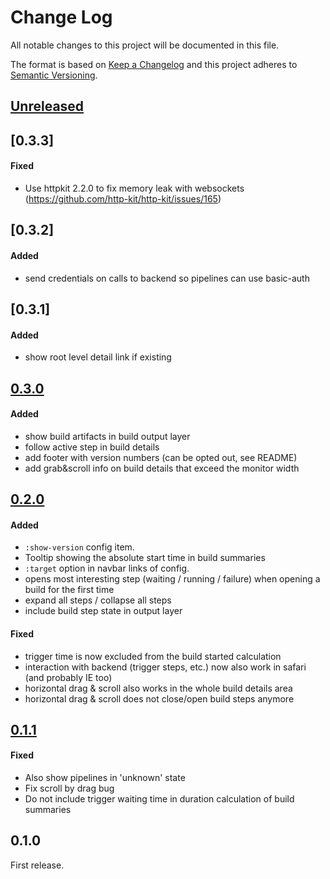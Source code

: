 # Change Log
All notable changes to this project will be documented in this file.

The format is based on [Keep a Changelog](http://keepachangelog.com/)
and this project adheres to [Semantic Versioning](http://semver.org/).

## [Unreleased]

## [0.3.3]

#### Fixed

- Use httpkit 2.2.0 to fix memory leak with websockets (https://github.com/http-kit/http-kit/issues/165)

## [0.3.2]

#### Added

- send credentials on calls to backend so pipelines can use basic-auth

## [0.3.1]

#### Added

- show root level detail link if existing

## [0.3.0]

#### Added
- show build artifacts in build output layer
- follow active step in build details
- add footer with version numbers (can be opted out, see README)
- add grab&scroll info on build details that exceed the monitor width

## [0.2.0]

#### Added
- `:show-version` config item.
- Tooltip showing the absolute start time in build summaries
- `:target` option in navbar links of config. 
- opens most interesting step (waiting / running / failure) when opening a build for the first time
- expand all steps / collapse all steps
- include build step state in output layer

#### Fixed 
- trigger time is now excluded from the build started calculation
- interaction with backend (trigger steps, etc.) now also work in safari (and probably IE too)
- horizontal drag & scroll also works in the whole build details area 
- horizontal drag & scroll does not close/open build steps anymore


## [0.1.1]

#### Fixed
- Also show pipelines in 'unknown' state
- Fix scroll by drag bug
- Do not include trigger waiting time in duration calculation of build summaries

## 0.1.0
First release.

[Unreleased]: https://github.com/sroidl/lambda-ui/compare/lambdaui-0.3.0...HEAD
[0.3.0]: https://github.com/sroidl/lambda-ui/compare/lambdaui-0.2.0...lambdaui-0.3.0
[0.2.0]: https://github.com/sroidl/lambda-ui/compare/lambdaui-0.1.1...lambdaui-0.2.0
[0.1.1]: https://github.com/sroidl/lambda-ui/compare/lambdaui-0.1.0...lambdaui-0.1.1
